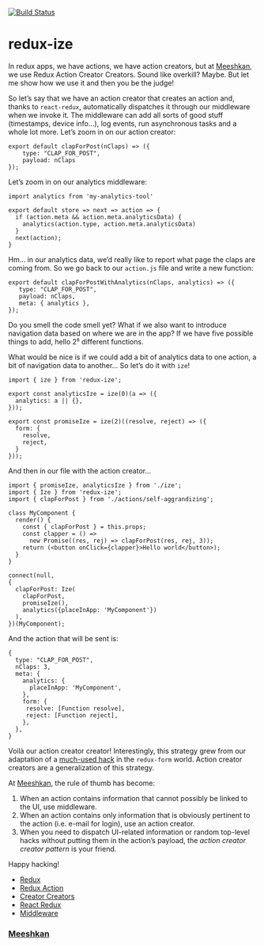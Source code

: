 [![Build Status](https://travis-ci.org/Meeshkan/redux-ize.svg?branch=master)](https://travis-ci.org/Meeshkan/redux-ize)

# redux-ize

In redux apps, we have actions, we have action creators, but at
[Meeshkan](https://meeshkan.com/), we use Redux Action Creator Creators. Sound
like overkill? Maybe. But let me show how we use it and then you be the judge!

So let’s say that we have an action creator that creates an action and, thanks
to `react-redux`, automatically dispatches it through our middleware when we
invoke it. The middleware can add all sorts of good stuff (timestamps, device
info…), log events, run asynchronous tasks and a whole lot more. Let’s zoom in
on our action creator:

    export default clapForPost(nClaps) => ({
        type: "CLAP_FOR_POST",
        payload: nClaps
    });

Let’s zoom in on our analytics middleware:

    import analytics from 'my-analytics-tool'

    export default store => next => action => {
      if (action.meta && action.meta.analyticsData) {
        analytics(action.type, action.meta.analyticsData)
      }
      next(action);
    }

Hm… in our analytics data, we’d really like to report what page the claps are
coming from. So we go back to our `action.js` file and write a new function:

    export default clapForPostWithAnalytics(nClaps, analytics) => ({
       type: "CLAP_FOR_POST",
       payload: nClaps,
       meta: { analytics },
    });

Do you smell the code smell yet? What if we also want to introduce navigation
data based on where we are in the app? If we have five possible things to add,
hello 2⁵ different functions.

What would be nice is if we could add a bit of analytics data to one action, a
bit of navigation data to another… So let’s do it with `ize`!

    import { ize } from 'redux-ize';

    export const analyticsIze = ize(0)(a => ({
      analytics: a || {},
    }));

    export const promiseIze = ize(2)((resolve, reject) => ({
      form: {
        resolve,
        reject,
      }
    }));

And then in our file with the action creator…

    import { promiseIze, analyticsIze } from './ize';
    import { Ize } from 'redux-ize';
    import { clapForPost } from './actions/self-aggrandizing';

    class MyComponent {
      render() {
        const { clapForPost } = this.props;
        const clapper = () =>
          new Promise((res, rej) => clapForPost(res, rej, 3));
        return (<button onClick={clapper}>Hello world</button>);
      }
    }

    connect(null,
    {
      clapForPost: Ize(
        clapForPost,
        promiseIze(),
        analytics({placeInApp: 'MyComponent'})
      ),
    })(MyComponent);

And the action that will be sent is:

    {
      type: "CLAP_FOR_POST",
      nClaps: 3,
      meta: {
        analytics: {
          placeInApp: 'MyComponent',
        },
        form: {
         resolve: [Function resolve],
         reject: [Function reject],
        },
      },
    }

Voilà our action creator creator! Interestingly, this strategy grew from our
adaptation of a [much-used
hack](https://github.com/redux-saga/redux-saga/issues/161#issuecomment-191312502)
in the `redux-form` world. Action creator creators are a generalization of this
strategy.

At [Meeshkan](https://meeshkan.com/), the rule of thumb has become:

1.  When an action contains information that cannot possibly be linked to the UI,
use middleware.
1.  When an action contains only information that is obviously pertinent to the
action (i.e. e-mail for login), use an action creator.
1.  When you need to dispatch UI-related information or random top-level hacks
without putting them in the action’s payload, the *action creator creator
pattern* is your friend.

Happy hacking!

* [Redux](https://hackernoon.com/tagged/redux?source=post)
* [Redux Action](https://hackernoon.com/tagged/redux-action?source=post)
* [Creator Creators](https://hackernoon.com/tagged/creator-creators?source=post)
* [React Redux](https://hackernoon.com/tagged/react-redux?source=post)
* [Middleware](https://hackernoon.com/tagged/middleware?source=post)

### [Meeshkan](https://hackernoon.com/@meeshkan)
